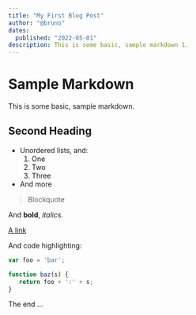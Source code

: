 ```yaml
---
title: "My First Blog Post"
author: "@bruno"
dates:
  published: "2022-05-01"
description: This is some basic, sample markdown 1.
---
```


# Sample Markdown

This is some basic, sample markdown.

## Second Heading

- Unordered lists, and:
  1. One
  2. Two
  3. Three
- And more

> Blockquote

And **bold**, _italics_.

[A link](https://markdowntohtml.com)

And code highlighting:

```js
var foo = 'bar';

function baz(s) {
   return foo + ':' + s;
}
```

The end ...
